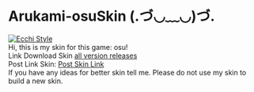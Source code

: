 # Arukami-osuSkin  (.づ◡﹏◡)づ.

[![Ecchi Style](https://static-cdn.jtvnw.net/jtv_user_pictures/panel-55778697-image-aaa18660-1043-413a-a788-dad202eac409)](https://discord.gg/K9NHNrx) <br>
Hi, this is my skin for this game: osu! <br>
Link Download Skin [all version releases](https://github.com/Arutosio/Arukami-osuSkin/releases) <br>
Post Link Skin: [Post Skin Link](https://osu.ppy.sh/community/forums/topics/264705) <br>
If you have any ideas for better skin tell me. Please do not use my skin to build a new skin.
